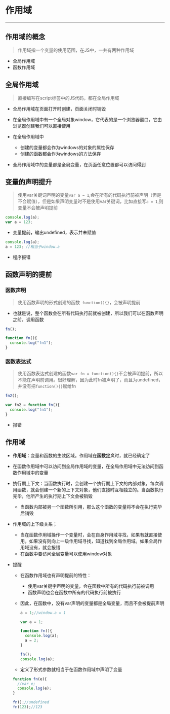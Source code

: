 #  作用域

---

## 作用域的概念

> 作用域指一个变量的使用范围，在JS中，一共有两种作用域

- 全局作用域
- 函数作用域



## 全局作用域

> 直接编写在script标签中的JS代码，都在全局作用域

- 全局作用域在页面打开时创建，页面关闭时销毁
- 在全局作用域中有一个全局对象window，它代表的是一个浏览器窗口，它由浏览器创建我们可以直接使用



- 在全局作用域中
  - 创建的变量都会作为windows的对象的属性保存
  - 创建的函数都会作为windows的方法保存
- 全局作用域中的变量都是全局变量，在页面任意位置都可以访问得到



## 变量的声明提升

> 使用var关键词声明的变量`var a = 1`,会在所有的代码执行前被声明（但是不会赋值），但是如果声明变量时不是使用var关键词，比如直接写`a = 1`,则变量不会被声明提前

```javascript
console.log(a);
var a = 123;
```

- 变量提前，输出undefined，表示并未赋值

```javascript
console.log(a);
a = 123; //相当于window.a
```

- 程序报错



## 函数声明的提前

### 函数声明

> 使用函数声明的形式创建的函数` function(){}`，会被声明提前

- 也就是说，整个函数会在所有代码执行前就被创建，所以我们可以在函数声明之前，调用函数

```javascript
fn();

function fn(){
  console.log("fn1");
}
```

### 函数表达式

> 使用函数表达式创建的函数`var fn = function(){}`不会被声明提前，所以不能在声明前调用。很好理解，因为此时fn被声明了，而且为undefined，并没有把`function(){}`赋给fn

```javascript
fn2();

var fn2 = function fn(){
  console.log("fn1");
}
```

- 报错



## 作用域

- **作用域**：变量和函数的生效区域。作用域在**函数定义**时，就已经确定了

- 在函数作用域中可以访问到全局作用域的变量，在全局作用域中无法访问到函数作用域中的变量

- 执行期上下文：当函数执行时，会创建一个执行期上下文的内部对象，每次调用函数，就会创建一个新的上下文对象，他们直接时互相独立的。当函数执行完毕，他所产生的执行期上下文会被销毁

  - 当函数内部被另一个函数所引用，那么这个函数的变量将不会在执行完毕后销毁

    

- 作用域的上下级关系；
  - 当在函数作用域操作一个变量时，会在自身作用域寻找，如果有就直接使用，如果没有则向上一级作用域寻找，知道找到全局作用域。如果全局作用域没有，就会报错
  - 在函数中要访问全局变量可以使用window对象



- 提醒

  - 在函数作用域也有声明提前的特性：

    - 使用var关键字声明的变量，会在函数中所有的代码执行前被调用
    - 函数声明也会在函数中所有的代码执行前被执行

  - 因此，在函数中，没有var声明的变量都是全局变量，而且不会被提前声明

    ```javascript
    a = 1;//window.a = 1
    ```

    ```javascript
    var a = 1;
    
    function fn(){
      console.log(a);
      a = 2;
    }
    
    fn();
    console.log(a);
    ```

    

  - 定义了形式参数就相当于在函数作用域中声明了变量

  ```javascript
  function fn(e){
    //var e;
    console.log(e);
  }
  
  fn();//undefined
  fn(123);//123
  ```

  

